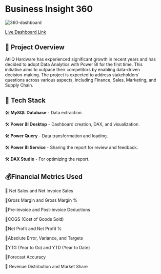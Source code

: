 
# Business Insight 360

![360-dashboard](https://github.com/user-attachments/assets/9bae9c86-7798-4713-9f08-f24fbf915860)

[Live Dashboard Link](https://app.powerbi.com/view?r=eyJrIjoiNmZjNzg3MTctNTY1My00MDRmLWFjOGUtMTFiZDI0MjJiOWIxIiwidCI6ImM2ZTU0OWIzLTVmNDUtNDAzMi1hYWU5LWQ0MjQ0ZGM1YjJjNCJ9&pageName=9fec19af5ab5f8dcfdc3)


## 📕 Project Overview

AtliQ Hardware has experienced significant growth in recent years and has decided to adopt Data Analytics with Power BI for the first time. This initiative aims to outpace their competitors by enabling data-driven decision-making. The project is expected to address stakeholders' questions across various aspects, including Finance, Sales, Marketing, and Supply Chain.
## 💼 Tech Stack
🛠 **MySQL Database** - Data extraction.

🛠 **Power BI Desktop** - Dashboard creation, DAX, and visualization.

🛠 **Power Query** - Data transformation and loading.

🛠 **Power BI Service** - Sharing the report for review and feedback.

🛠 **DAX Studio** - For optimizing the report.



## 💰Financial Metrics Used

💸 Net Sales and Net Invoice Sales 

💸Gross Margin and Gross Margin %

💸Pre-invoice and Post-invoice Deductions

💸COGS (Cost of Goods Sold)

💸Net Profit and Net Profit %

💸Absolute Error, Variance, and Targets

💸YTG (Year to Go) and YTD (Year to Date)

💸Forecast Accuracy

💸 Revenue Distribution and Market Share
